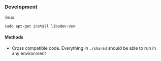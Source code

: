 ### Development

linux

```
sudo apt-get install libudev-dev
```

#### Methods

- Cross compatible code. Everything in `./shared` should be able to run in any environment
